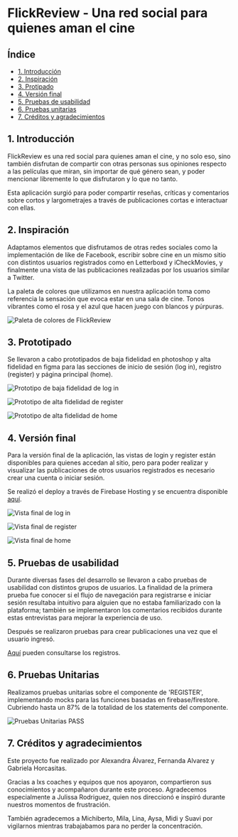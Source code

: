 # FlickReview - Una red social para quienes aman el cine

## Índice

* [1. Introducción](#1-introducción)
* [2. Inspiración](#2-inspiración)
* [3. Protipado](#3-prototipado)
* [4. Versión final](#4-versión-final)
* [5. Pruebas de usabilidad](#5-pruebas-de-usabilidad)
* [6. Pruebas unitarias](#6-pruebas-unitarias)
* [7. Créditos y agradecimientos](#7-créditos-y-agradecimientos)

## 1. Introducción

FlickReview es una red social para quienes aman el cine, y no solo eso, sino también disfrutan de compartir con otras personas
sus opiniones respecto a las películas que miran, sin importar de qué género sean, y poder mencionar libremente lo que disfrutaron
y lo que no tanto.

Esta aplicación surgió para poder compartir reseñas, críticas y comentarios sobre cortos y largometrajes a través 
de publicaciones cortas e interactuar con ellas.


## 2. Inspiración

Adaptamos elementos que disfrutamos de otras redes sociales como la implementación de like de Facebook, 
escribir sobre cine en un mismo sitio con distintos usuarios registrados como en Letterboxd y iCheckMovies, 
y finalmente una vista de las publicaciones realizadas por los usuarios similar a Twitter.

La paleta de colores que utilizamos en nuestra aplicación toma como referencia la sensación que evoca estar 
en una sala de cine. Tonos vibrantes como el rosa y el azul que hacen juego con blancos y púrpuras. 

![Paleta de colores de FlickReview](src/images/colorpalette.png)


## 3. Prototipado

Se llevaron a cabo prototipados de baja fidelidad en photoshop y alta fidelidad en figma para las secciones de inicio de sesión (log in), 
registro (register) y página principal (home).

![Prototipo de baja fidelidad de log in](src/images/PROTOTIPO_DE_BAJA_FIDELIDAD_Mesa_de_trabajo_1.jpg)

![Prototipo de alta fidelidad de register](src/images/register.PNG)

![Prototipo de alta fidelidad de home](src/images/prototipo_home.PNG.png)


## 4. Versión final

Para la versión final de la aplicación, las vistas de login y register están disponibles para quienes accedan al sitio, 
pero para poder realizar y visualizar las publicaciones de otros usuarios registrados es necesario crear una cuenta o iniciar sesión. 

Se realizó el deploy a través de Firebase Hosting y se encuentra disponible [aquí](https://flickreview-labo.web.app/).

![Vista final de log in](src/images/finallogin.PNG)

![Vista final de register](src/images/finalregister.PNG)

![Vista final de home](src/images/finalhome.PNG)


## 5. Pruebas de usabilidad

Durante diversas fases del desarrollo se llevaron a cabo pruebas de usabilidad con distintos grupos de usuarios. 
La finalidad de la primera prueba fue conocer si el flujo de navegación para registrarse e iniciar sesión resultaba 
intuitivo para alguien que no estaba familiarizado con la plataforma; también se implementaron los comentarios recibidos
durante estas entrevistas para mejorar la experiencia de uso.

Después se realizaron pruebas para crear publicaciones una vez que el usuario ingresó. 

[Aquí](https://drive.google.com/drive/folders/1ITEjvpeOtdn4RiyqYyzLB0EfyTRORURy?usp=sharing) pueden consultarse los registros.


## 6. Pruebas Unitarias

Realizamos pruebas unitarias sobre el componente de 'REGISTER', implementando mocks para las funciones basadas en firebase/firestore.
Cubriendo hasta un 87% de la totalidad de los statements del componente.

![Pruebas Unitarias PASS](src/images/Unit-test-PASS.jpg)


## 7. Créditos y agradecimientos

Este proyecto fue realizado por Alexandra Álvarez, Fernanda Alvarez y Gabriela Horcasitas.

Gracias a lxs coaches y equipos que nos apoyaron, compartieron sus conocimientos y acompañaron durante este proceso. 
Agradecemos especialmente a Julissa Rodriguez, quien nos direccionó e inspiró durante nuestros momentos de frustración. 

También agradecemos a Michiberto, Mila, Lina, Aysa, Midi y Suavi por vigilarnos mientras trabajabamos para no perder la concentración.